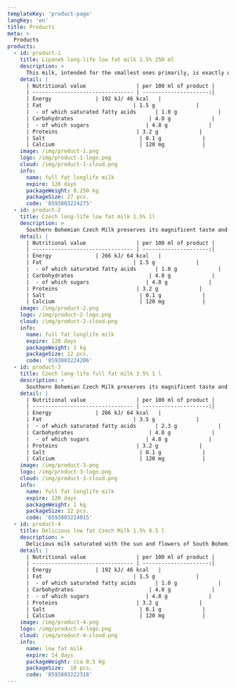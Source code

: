 ```yaml
---
templateKey: 'product-page'
langKey: 'en'
title: Products
meta: >
  Products
products:
  - id: product-1
    title: Lipánek long-life low fat milk 1.5% 250 ml
    description: >
      This milk, intended for the smallest ones primarily, is exactly what the body needs for helathy development. It is a vital source of full-fledged protein and calcium for the healthy development of bones and teeth. Produced from the highest quality Czech milk, thanks to that you and your child will fall in love with it instantly. Furthermore, it comes in a practical packaging, together with a straw. It is 100% gluten free. Calcium per 100 ml = 120 mg = 15% DRI
    detail: |
      | Nutritional value                | per 100 ml of product |
      | -------------------------------- | ---------------------:|
      | Energy              | 192 kJ/ 46 kcal   |
      | Fat                             | 1.5 g             |
      |  - of which saturated fatty acids      | 1.0 g             |
      | Carbohydrates                        | 4.8 g             |
      |  - of which sugars                  | 4.8 g             |
      | Proteins                         | 3.2 g             |
      | Salt                              | 0.1 g             |
      | Calcium                           | 120 mg            |
    image: /img/product-1.png
    logo: /img/product-1-logo.png
    cloud: /img/product-1-cloud.png
    info:
      name: full fat longlife milk
      expire: 120 days
      packageWeight: 0.250 kg
      packageSize: 27 pcs.
      code: '8593803224275'
  - id: product-2
    title: Czech long-life low fat milk 1.5% 1l
    description: >
      Southern Bohemian Czech Milk preserves its magnificent taste and quality for a period of 4 months, even when stored at room temperature – perfectly suitable as your milk supply for the road. This product is manufactured from first class South Bohemian milk, with a fat content of 1.5%. It is gluten free. Calcium per 100 ml = 120 mg = 15% DRI
    detail: |
      | Nutritional value                | per 100 ml of product |
      | -------------------------------- | ---------------------:|
      | Energy              | 266 kJ/ 64 kcal   |
      | Fat                             | 1.5 g             |
      |  - of which saturated fatty acids      | 1.0 g             |
      | Carbohydrates                        | 4.8 g             |
      |  - of which sugars                  | 4.8 g             |
      | Proteins                         | 3.2 g             |
      | Salt                              | 0.1 g             |
      | Calcium                           | 120 mg            |
    image: /img/product-2.png
    logo: /img/product-2-logo.png
    cloud: /img/product-2-cloud.png
    info:
      name: full fat longlife milk
      expire: 120 days
      packageWeight: 1 kg
      packageSize: 12 pcs.
      code: '8593803224206'
  - id: product-3
    title: Czech long-life full fat milk 3.5% 1 l
    description: >
      Southern Bohemian Czech Milk preserves its magnificent taste and quality for a period of 4 months, even when storing by room temperature – perfectly suitable as your milk supply for the road. This product is manufactured from first class South Bohemian milk, with a fat contant of 3.5%. Because of a higher fat content, its delicious taste is even more noticeable. This milk is gluten free.
    detail: |
      | Nutritional value                | per 100 ml of product |
      | -------------------------------- | ---------------------:|
      | Energy              | 266 kJ/ 64 kcal   |
      | Fat                             | 3.5 g             |
      |  - of which saturated fatty acids      | 2.3 g             |
      | Carbohydrates                        | 4.8 g             |
      |  - of which sugars                  | 4.8 g             |
      | Proteins                         | 3.2 g             |
      | Salt                              | 0.1 g             |
      | Calcium                           | 120 mg            |
    image: /img/product-3.png
    logo: /img/product-3-logo.png
    cloud: /img/product-3-cloud.png
    info:
      name: full fat longlife milk
      expire: 120 days
      packageWeight: 1 kg
      packageSize: 12 pcs.
      code: '8593803224015'
  - id: product-4
    title: Delicious low fat Czech Milk 1.5% 0.5 l
    description: >
      Delicious milk saturated with the sun and flowers of South Bohemian meadows is instantly recognizable by anyone after the first sip. Czech Milk preserves its exquisite flavor during the entire period of its shelf life – 2 weeks, as the practical screw lid protects it from any direct sunlight. This product is made from first class Southern Bohemian milk with a fat content of 1.5%. And as the name suggests, it truly is DELICIOUS. This milk is gluten free. Calcium per 100 ml = 120 mg = 15% DRI
    detail: |
      | Nutritional value                | per 100 ml of product |
      | -------------------------------- | ---------------------:|
      | Energy              | 192 kJ/ 46 kcal   |
      | Fat                             | 1.5 g             |
      |  - of which saturated fatty acids      | 1.0 g             |
      | Carbohydrates                        | 4.8 g             |
      |  - of which sugars                  | 4.8 g             |
      | Proteins                         | 3.2 g             |
      | Salt                              | 0.1 g             |
      | Calcium                           | 120 mg            |
    image: /img/product-4.png
    logo: /img/product-4-logo.png
    cloud: /img/product-4-cloud.png
    info:
      name: low fat milk
      expire: 14 days
      packageWeight: cca 0.5 Kg
      packageSize: 	10 pcs.
      code: '8593803222318'
---
```

